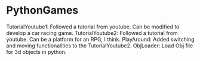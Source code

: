 # PythonGames

TutorialYoutube1: Followed a tutorial from youtube. Can be modified to develop a car racing game.
TutorialYoutube2: Followed a tutorial from youtube. Can be a platform for an RPG, I think.
PlayAround: Added switching and moving functionalities to the TutorialYoutube2.
ObjLoader: Load Obj file for 3d objects in python.
